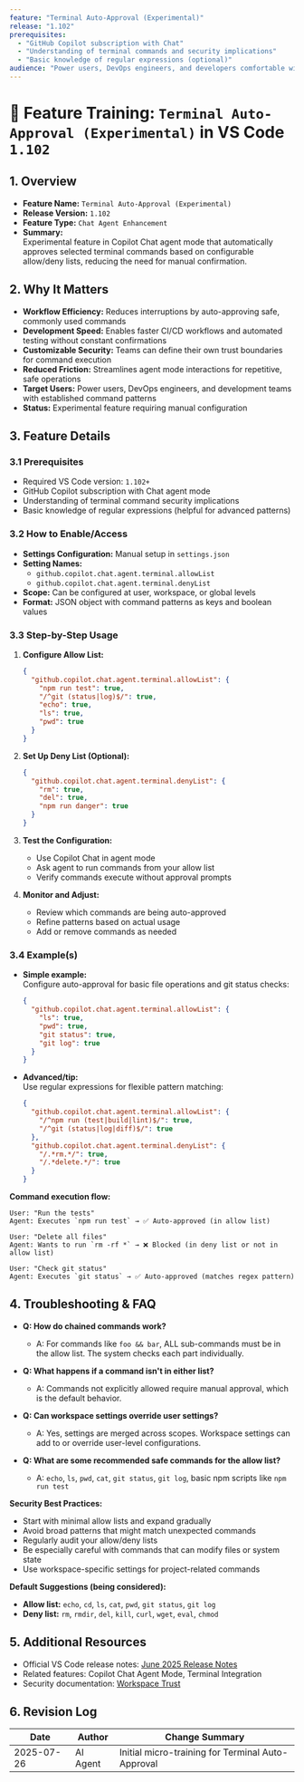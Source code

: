 ```yaml
---
feature: "Terminal Auto-Approval (Experimental)"
release: "1.102"
prerequisites:
  - "GitHub Copilot subscription with Chat"
  - "Understanding of terminal commands and security implications"
  - "Basic knowledge of regular expressions (optional)"
audience: "Power users, DevOps engineers, and developers comfortable with terminal automation"
---
```


# 🚀 Feature Training: `Terminal Auto-Approval (Experimental)` in VS Code `1.102`

## 1. Overview

- **Feature Name:** `Terminal Auto-Approval (Experimental)`
- **Release Version:** `1.102`
- **Feature Type:** `Chat Agent Enhancement`
- **Summary:**  
  Experimental feature in Copilot Chat agent mode that automatically approves selected terminal commands based on configurable allow/deny lists, reducing the need for manual confirmation.

## 2. Why It Matters

- **Workflow Efficiency:** Reduces interruptions by auto-approving safe, commonly used commands
- **Development Speed:** Enables faster CI/CD workflows and automated testing without constant confirmations
- **Customizable Security:** Teams can define their own trust boundaries for command execution
- **Reduced Friction:** Streamlines agent mode interactions for repetitive, safe operations
- **Target Users:** Power users, DevOps engineers, and development teams with established command patterns
- **Status:** Experimental feature requiring manual configuration

## 3. Feature Details

### 3.1 Prerequisites

- Required VS Code version: `1.102+`
- GitHub Copilot subscription with Chat agent mode
- Understanding of terminal command security implications
- Basic knowledge of regular expressions (helpful for advanced patterns)

### 3.2 How to Enable/Access

- **Settings Configuration:** Manual setup in `settings.json`
- **Setting Names:**
  - `github.copilot.chat.agent.terminal.allowList`
  - `github.copilot.chat.agent.terminal.denyList`
- **Scope:** Can be configured at user, workspace, or global levels
- **Format:** JSON object with command patterns as keys and boolean values

### 3.3 Step-by-Step Usage

1. **Configure Allow List:**

   ```json
   {
     "github.copilot.chat.agent.terminal.allowList": {
       "npm run test": true,
       "/^git (status|log)$/": true,
       "echo": true,
       "ls": true,
       "pwd": true
     }
   }
   ```

2. **Set Up Deny List (Optional):**

   ```json
   {
     "github.copilot.chat.agent.terminal.denyList": {
       "rm": true,
       "del": true,
       "npm run danger": true
     }
   }
   ```

3. **Test the Configuration:**
   - Use Copilot Chat in agent mode
   - Ask agent to run commands from your allow list
   - Verify commands execute without approval prompts

4. **Monitor and Adjust:**
   - Review which commands are being auto-approved
   - Refine patterns based on actual usage
   - Add or remove commands as needed

### 3.4 Example(s)

- **Simple example:**  
  Configure auto-approval for basic file operations and git status checks:

  ```json
  {
    "github.copilot.chat.agent.terminal.allowList": {
      "ls": true,
      "pwd": true,
      "git status": true,
      "git log": true
    }
  }
  ```

- **Advanced/tip:**  
  Use regular expressions for flexible pattern matching:

  ```json
  {
    "github.copilot.chat.agent.terminal.allowList": {
      "/^npm run (test|build|lint)$/": true,
      "/^git (status|log|diff)$/": true
    },
    "github.copilot.chat.agent.terminal.denyList": {
      "/.*rm.*/": true,
      "/.*delete.*/": true
    }
  }
  ```

**Command execution flow:**

```
User: "Run the tests"
Agent: Executes `npm run test` → ✅ Auto-approved (in allow list)

User: "Delete all files" 
Agent: Wants to run `rm -rf *` → ❌ Blocked (in deny list or not in allow list)

User: "Check git status"
Agent: Executes `git status` → ✅ Auto-approved (matches regex pattern)
```

## 4. Troubleshooting & FAQ

- **Q: How do chained commands work?**
  - A: For commands like `foo && bar`, ALL sub-commands must be in the allow list. The system checks each part individually.

- **Q: What happens if a command isn't in either list?**
  - A: Commands not explicitly allowed require manual approval, which is the default behavior.

- **Q: Can workspace settings override user settings?**
  - A: Yes, settings are merged across scopes. Workspace settings can add to or override user-level configurations.

- **Q: What are some recommended safe commands for the allow list?**
  - A: `echo`, `ls`, `pwd`, `cat`, `git status`, `git log`, basic npm scripts like `npm run test`

**Security Best Practices:**

- Start with minimal allow lists and expand gradually
- Avoid broad patterns that might match unexpected commands
- Regularly audit your allow/deny lists
- Be especially careful with commands that can modify files or system state
- Use workspace-specific settings for project-related commands

**Default Suggestions (being considered):**

- **Allow list:** `echo`, `cd`, `ls`, `cat`, `pwd`, `git status`, `git log`
- **Deny list:** `rm`, `rmdir`, `del`, `kill`, `curl`, `wget`, `eval`, `chmod`

## 5. Additional Resources

- Official VS Code release notes: [June 2025 Release Notes](https://code.visualstudio.com/updates/v1_102)
- Related features: Copilot Chat Agent Mode, Terminal Integration
- Security documentation: [Workspace Trust](https://code.visualstudio.com/docs/editing/workspaces/workspace-trust)

## 6. Revision Log

| Date        | Author    | Change Summary                       |
|-------------|-----------|--------------------------------------|
| 2025-07-26  | AI Agent  | Initial micro-training for Terminal Auto-Approval |

